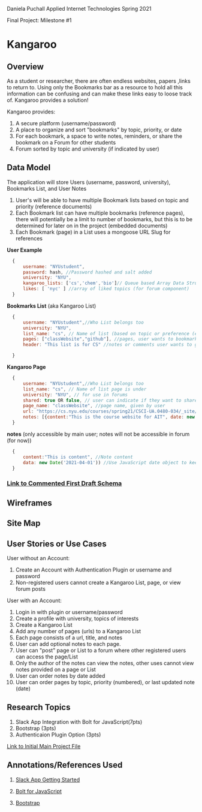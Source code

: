 Daniela Puchall
Applied Internet Technologies
Spring 2021

Final Project: Milestone #1

# Kangaroo
## Overview
 As a student or researcher, there are often endless websites, papers ,links to return to. 
 Using only the Bookmarks bar as a resource to hold all this information can be confusing and
 can make these links easy to loose track of. Kangaroo provides a solution! 

 Kangaroo provides: 
 1. A secure platform (username/password) 
 2. A place to organize and sort "bookmarks" by topic, priority, or date
 3. For each bookmark, a space to write notes, reminders, or share the bookmark on a Forum for other   students 
 4. Forum sorted by topic and university (if indicated by user)


## Data Model 
The application will store Users (username, password, university), Bookmarks List, and User Notes
1. User's will be able to have multiple Bookmark lists based on topic and priority (reference documents)
2. Each Bookmark list can have multiple bookmarks (reference pages), there will potentially be a limit to number of bookmarks, but this is to be determined for later on in the project (embedded documents)
3. Each Bookmark (page) in a List uses a mongoose URL Slug for references 


**User Example**
```javascript
  {
      username: "NYUstudent",
      password: hash, //Password hashed and salt added
      university: "NYU",
      kangaroo_lists: ['cs','chem','bio']// Queue based Array Data Structure based on topic
      likes: [ 'nyc' ] //array of liked topics (for forum component)
  }  
```
**Bookmarks List** (aka Kangaroo List)
```javascript
  {
      username: "NYUstudent",//Who List belongs too
      university: "NYU",
      list_name: "cs", // Name of list (based on topic or preference (ex. list_name: '1'))
      pages: ["classWebsite","github"], //pages, user wants to bookmark under topic (NOT URL, rather references to pages)
      header: "This list is for CS" //notes or comments user wants to give to specific list; can be null

  }  
```

**Kangaroo Page** 
```javascript
  {
      username: "NYUstudent",//Who List belongs too
      list_name: "cs", // Name of list page is under
      university: "NYU", // for use in forums 
      shared: true OR false, // user can indicate if they want to share the Kangaroo page on a forum with matching topic = list_name
      page_name: "classWebsite", //page name, given by user
      url: "https://cs.nyu.edu/courses/spring21/CSCI-UA.0480-034/_site/" // URL to page user would like to bookmark 
      notes: [{content:"This is the course website for AIT", date: new Date('2021-04-01')} ]// array of notes that can be organized by date
  }  
```
**notes** (only accessible by main user; notes will not be accessible in forum (for now))
```javascript
  {
      content:"This is content", //Note content
      data: new Date('2021-04-01')) //Use JavaScript date object to keep track of when notes are written, AND allows notes to be organized by date added (user specified)
  }  
```

### [Link to Commented First Draft Schema](https://github.com/nyu-csci-ua-0480-034-spring-2021/dpuchall333-final-project/blob/master/final-project-schema-milestone1.js)


## Wireframes

## Site Map

## User Stories or Use Cases
User without an Account: 
1. Create an Account with Authentication Plugin or 
    username and password
2. Non-registered users cannot create a Kangaroo List, page, or view forum posts

User with an Account:
1. Login in with plugin or username/password
2. Create a profile with university, topics of interests 
3. Create a Kangaroo List 
4. Add any number of pages (urls) to a Kangaroo List
5. Each page consists of a url, title, and notes
6. User can add optional notes to each page.
7. User can "post" page or List to a forum where
other registered users can access the page/List 
8. Only the author of the notes can view the notes, other uses cannot view notes provided on a page or List 
9. User can order notes by date added
10. User can order pages by topic, priority (numbered), or last updated note (date)

## Research Topics
1. Slack App Integration with Bolt for JavaScript(7pts)
2. Bootstrap (3pts)
3. Authenticaion Plugin Option (3pts)


[Link to Initial Main Project File](https://github.com/nyu-csci-ua-0480-034-spring-2021/dpuchall333-final-project/blob/master/app_example.js)

## Annotations/References Used
1. [Slack App Getting Started](https://slack.dev/bolt-js/tutorial/getting-started)

2. [Bolt for JavaScript](https://slack.dev/bolt-js/reference) 

3. [Bootstrap](https://getbootstrap.com/)
